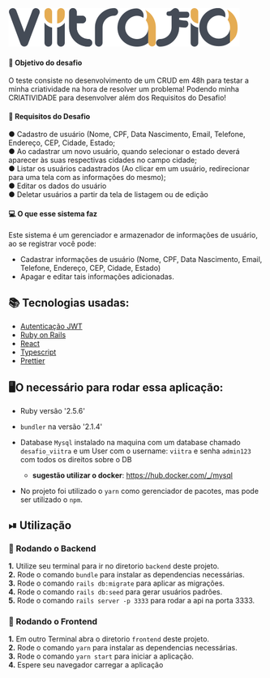 ![Logo](https://raw.githubusercontent.com/danielbpc2/desafio-viitra/3d19b771ee493226fe27c720228621d5620873ed/frontend/src/assets/viitrafio.svg)
#### 🌟 Objetivo do desafio
O teste consiste no desenvolvimento de um CRUD em 48h para testar a minha criatividade na hora de resolver um problema! Podendo minha CRIATIVIDADE para desenvolver além dos Requisitos do Desafio!

#### 📢 Requisitos do Desafio
● Cadastro de usuário (Nome, CPF, Data Nascimento, Email, Telefone, Endereço, CEP, Cidade, Estado;<br/>
● Ao cadastrar um novo usuário, quando selecionar o estado deverá aparecer às suas respectivas cidades no campo cidade; <br/>
● Listar os usuários cadastrados (Ao clicar em um usuário, redirecionar para uma tela com as informações do mesmo);<br/>
● Editar os dados do usuário<br/>
● Deletar usuários a partir da tela de listagem ou de edição <br/>

#### 💻 O que esse sistema faz

   Este sistema é um gerenciador e armazenador de informações de usuário, ao se registrar você pode: <br/>
   * Cadastrar informações de usuário (Nome, CPF, Data Nascimento, Email, Telefone, Endereço, CEP, Cidade, Estado)<br/>
   * Apagar e editar tais informações adicionadas.
   
## 📚 Tecnologias usadas:

- [Autenticação JWT](https://github.com/jwt/ruby-jwt)
- [Ruby on Rails](https://github.com/rails/rails)
- [React](https://github.com/facebook/react)
- [Typescript](https://github.com/microsoft/TypeScript)
- [Prettier](https://github.com/prettier/prettier)

## 🖥O necessário para rodar essa aplicação:

* Ruby versão '2.5.6'

* `bundler` na versão '2.1.4' 

* Database `Mysql` instalado na maquina com um database chamado `desafio_viitra` e um User com o username: `viitra` e senha `admin123` com todos os direitos sobre o DB
    * **sugestão utilizar o docker**: https://hub.docker.com/_/mysql <br />

* No projeto foi utilizado o `yarn` como gerenciador de pacotes, mas pode ser utilizado o `npm`.

## ⏯ Utilização

### 🔨 Rodando o Backend
**1.** Utilize seu terminal para ir no diretorio `backend` deste projeto. <br/>
**2.** Rode o comando `bundle` para instalar as dependencias necessárias.<br/>
**3.** Rode o comando `rails db:migrate` para aplicar as migrações.<br/>
**4.** Rode o comando `rails db:seed` para gerar usuários padrões.<br/>
**5.** Rode o comando `rails server -p 3333` para rodar a api na porta 3333.<br/>

### 📃 Rodando o Frontend
**1.** Em outro Terminal abra o diretorio `frontend` deste projeto.<br/>
**2.** Rode o comando `yarn` para instalar as dependencias necessárias.<br/>
**3.** Rode o comando `yarn start` para iniciar a aplicação.<br/>
**4.** Espere seu navegador carregar a aplicação<br/>

